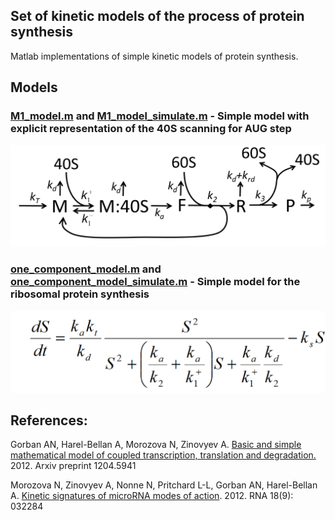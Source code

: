 ## Set of kinetic models of the process of protein synthesis

Matlab implementations of simple kinetic models of protein synthesis.

## Models

### <a href="https://github.com/auranic/ProteinTranslationModels/blob/master/src/M1_model.m">M1_model.m</a> and <a href="https://github.com/auranic/ProteinTranslationModels/blob/master/src/M1_model_simulate.m">M1_model_simulate.m</a> - Simple model with explicit representation of the 40S scanning for AUG step

<img src="https://github.com/auranic/ProteinTranslationModels/blob/master/images/Figure4.png"/>

### <a href="https://github.com/auranic/ProteinTranslationModels/blob/master/src/one_component_model.m">one_component_model.m</a> and <a href="https://github.com/auranic/ProteinTranslationModels/blob/master/src/one_component_model_simulate.m">one_component_model_simulate.m</a> - Simple model for the ribosomal protein synthesis

<img src="https://github.com/auranic/ProteinTranslationModels/blob/master/images/OneComponentModel.png"/>


## References:

Gorban AN, Harel-Bellan A, Morozova N, Zinovyev A. <a href="https://arxiv.org/abs/1204.5941">Basic and simple mathematical model of coupled transcription, translation and degradation.</a> 2012. Arxiv preprint 1204.5941

Morozova N, Zinovyev A, Nonne N, Pritchard L-L, Gorban AN, Harel-Bellan A. <a href="https://rnajournal.cshlp.org/content/18/9/1635.long">Kinetic signatures of microRNA modes of action</a>. 2012. RNA 18(9): 032284
